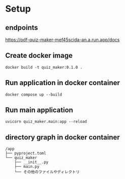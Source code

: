 # Setup

## endpoints

https://pdf-quiz-maker-mef45scida-an.a.run.app/docs

## Create docker image

```
docker build -t quiz_maker:0.1.0 .
```

## Run application in docker container

```
docker compose up --build
```

## Run main application

```
uvicorn quiz_maker.main:app --reload
```

## directory graph in docker container

```
/app
├── pyproject.toml
└── quiz_maker
    ├── __init__.py
    ├── main.py
    └── その他のファイルやディレクトリ
```

